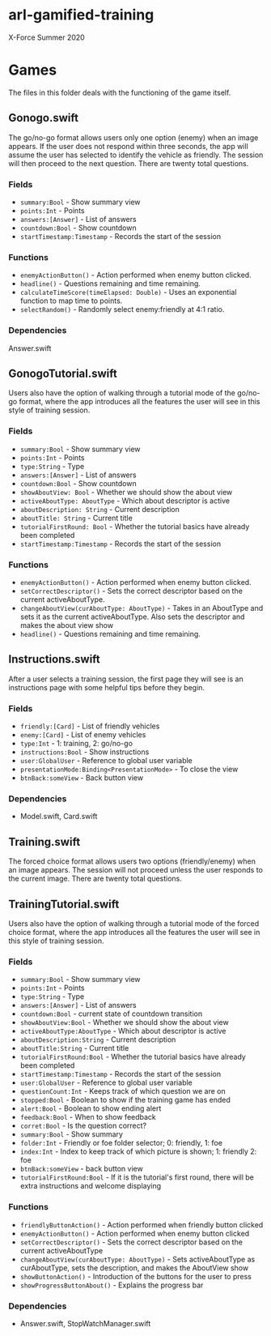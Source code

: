 # arl-gamified-training
X-Force Summer 2020

# Games
The files in this folder deals with the functioning of the game itself.

## Gonogo.swift

The go/no-go format allows users only one option (enemy) when an image appears. If the user does not respond within three seconds, the app will assume the user has selected to identify the vehicle as friendly. The session will then proceed to the next question. There are twenty total questions. 

### Fields
- `summary:Bool` - Show summary view
- `points:Int` - Points
- `answers:[Answer]` - List of answers
- `countdown:Bool` - Show countdown
- `startTimestamp:Timestamp` - Records the start of the session 

### Functions
 - `enemyActionButton()` - Action performed when enemy button clicked.
 - `headline()` - Questions remaining and time remaining.
 - `calculateTimeScore(timeElapsed: Double)` - Uses an exponential function to map time to points.
 - `selectRandom()` - Randomly select enemy:friendly at 4:1 ratio.
 
### Dependencies
Answer.swift

## GonogoTutorial.swift

Users also have the option of walking through a tutorial mode of the go/no-go format, where the app introduces all the features the user will see in this style of training session.

### Fields
- `summary:Bool` - Show summary view
- `points:Int` - Points
- `type:String` - Type
- `answers:[Answer]` - List of answers
- `countdown:Bool` - Show countdown
- `showAboutView: Bool` - Whether we should show the about view
- `activeAboutType: AboutType` - Which about descriptor is active
- `aboutDescription: String` - Current description
- `aboutTitle: String` - Current title
- `tutorialFirstRound: Bool` - Whether the tutorial basics have already been completed
- `startTimestamp:Timestamp` - Records the start of the session 

### Functions
 - `enemyActionButton()` - Action performed when enemy button clicked.
 - `setCorrectDescriptor()` - Sets the correct descriptor based on the current activeAboutType.
 - `changeAboutView(curAboutType: AboutType)` - Takes in an AboutType and sets it as the current activeAboutType. Also sets the descriptor and makes the
    about view show
 - `headline()` - Questions remaining and time remaining.

## Instructions.swift

After a user selects a training session, the first page they will see is an instructions page with some helpful tips before they begin.

### Fields
- `friendly:[Card]` - List of friendly vehicles
- `enemy:[Card]` - List of enemy vehicles
- `type:Int` - 1: training, 2: go/no-go
- `instructions:Bool` - Show instructions
- `user:GlobalUser` - Reference to global user variable
- `presentationMode:Binding<PresentationMode>` - To close the view
- `btnBack:someView` - Back button view

### Dependencies
- Model.swift, Card.swift

## Training.swift

The forced choice format allows users two options (friendly/enemy) when an image appears. The session will not proceed unless the user responds to the current image. There are twenty total questions. 

## TrainingTutorial.swift

Users also have the option of walking through a tutorial mode of the forced choice format, where the app introduces all the features the user will see in this style of training session.

### Fields
- `summary:Bool` - Show summary view
- `points:Int` - Points
- `type:String` - Type
- `answers:[Answer]` - List of answers
- `countdown:Bool` - current state of countdown transition
- `showAboutView:Bool` - Whether we should show the about view
- `activeAboutType:AboutType` - Which about descriptor is active
- `aboutDescription:String` - Current description
- `aboutTitle:String` - Current title
- `tutorialFirstRound:Bool` - Whether the tutorial basics have already been completed
- `startTimestamp:Timestamp` - Records the start of the session
- `user:GlobalUser` - Reference to global user variable
- `questionCount:Int` - Keeps track of which question we are on
- `stopped:Bool` - Boolean to show if the training game has ended
- `alert:Bool` - Boolean to show ending alert
- `feedback:Bool` - When to show feedback
- `corret:Bool` - Is the question correct?
- `summary:Bool` - Show summary
- `folder:Int` - Friendly or foe folder selector; 0: friendly, 1: foe 
- `index:Int` - Index to keep track of which picture is shown; 1: friendly 2: foe
- `btnBack:someView` - back button view
- `tutorialFirstRound:Bool` - If it is the tutorial's first round, there will be extra instructions and welcome displaying

### Functions
- `friendlyButtonAction()` - Action performed when friendly button clicked
- `enemyActionButton()` - Action performed when enemy button clicked
- `setCorrectDescriptor()` - Sets the correct descriptor based on the current activeAboutType
- `changeAboutView(curAboutType: AboutType)` - Sets activeAboutType as curAboutType, sets the description, and makes the AboutView show
- `showButtonAction()` - Introduction of the buttons for the user to press
- `showProgressButtonAbout()` - Explains the progress bar

### Dependencies
- Answer.swift, StopWatchManager.swift
